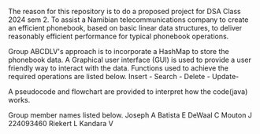 The reason for this repository is to do a proposed project for DSA Class 2024 sem 2.
To assist a Namibian telecommunications company to create an efficient phonebook,
based on basic linear data structures, to deliver reasonably efficient performance for typical phonebook operations. 

Group ABCDLV's approach is to incorporate a HashMap to store the phonebook data.
A Graphical user interface (GUI) is used to provide a user friendly way to interact with  the data.
Functions used to achieve the required operations are listed below.
Insert -
Search -
Delete -
Update-

A pseudocode and flowchart are provided to interpret how the code(java) works.

Group member names listed below.
Joseph A
Batista E
DeWaal C
Mouton J 224093460
Riekert L
Kandara V

